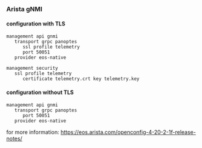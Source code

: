 ### Arista gNMI

#### configuration with TLS 

```
management api gnmi
   transport grpc panoptes
      ssl profile telemetry
      port 50051
   provider eos-native
```

```
management security
   ssl profile telemetry
      certificate telemetry.crt key telemetry.key
```

#### configuration without TLS

```
management api gnmi
   transport grpc panoptes
      port 50051
   provider eos-native
```

for more information: https://eos.arista.com/openconfig-4-20-2-1f-release-notes/





